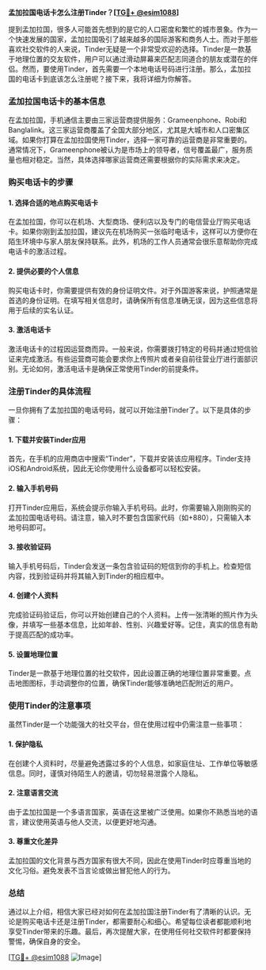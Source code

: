 **孟加拉国电话卡怎么注册Tinder？[[TG💪+ @esim1088](https://t.me/s/esim1088)]**

提到孟加拉国，很多人可能首先想到的是它的人口密度和繁忙的城市景象。作为一个快速发展的国家，孟加拉国吸引了越来越多的国际游客和商务人士。而对于那些喜欢社交软件的人来说，Tinder无疑是一个非常受欢迎的选择。Tinder是一款基于地理位置的交友软件，用户可以通过滑动屏幕来匹配志同道合的朋友或潜在的伴侣。然而，要使用Tinder，首先需要一个本地电话号码进行注册。那么，孟加拉国的电话卡到底该怎么注册呢？接下来，我将详细为你解答。

### 孟加拉国电话卡的基本信息

在孟加拉国，手机通信主要由三家运营商提供服务：Grameenphone、Robi和Banglalink。这三家运营商覆盖了全国大部分地区，尤其是大城市和人口密集区域。如果你打算在孟加拉国使用Tinder，选择一家可靠的运营商是非常重要的。通常情况下，Grameenphone被认为是市场上的领导者，信号覆盖最广，服务质量也相对稳定。当然，具体选择哪家运营商还需要根据你的实际需求来决定。

### 购买电话卡的步骤

#### 1. 选择合适的地点购买电话卡
在孟加拉国，你可以在机场、大型商场、便利店以及专门的电信营业厅购买电话卡。如果你刚到孟加拉国，建议先在机场购买一张临时电话卡，这样可以方便你在陌生环境中与家人朋友保持联系。此外，机场的工作人员通常会很乐意帮助你完成电话卡的激活过程。

#### 2. 提供必要的个人信息
购买电话卡时，你需要提供有效的身份证明文件。对于外国游客来说，护照通常是首选的身份证明。在填写相关信息时，请确保所有信息准确无误，因为这些信息将用于后续的实名认证。

#### 3. 激活电话卡
激活电话卡的过程因运营商而异。一般来说，你需要拨打特定的号码并通过短信验证来完成激活。有些运营商可能会要求你上传照片或者亲自前往营业厅进行面部识别。无论如何，激活电话卡是确保正常使用Tinder的前提条件。

### 注册Tinder的具体流程

一旦你拥有了孟加拉国的电话号码，就可以开始注册Tinder了。以下是具体的步骤：

#### 1. 下载并安装Tinder应用
首先，在手机的应用商店中搜索“Tinder”，下载并安装该应用程序。Tinder支持iOS和Android系统，因此无论你使用什么设备都可以轻松安装。

#### 2. 输入手机号码
打开Tinder应用后，系统会提示你输入手机号码。此时，你需要输入刚刚购买的孟加拉国电话号码。请注意，输入时不要包含国家代码（如+880），只需输入本地号码即可。

#### 3. 接收验证码
输入手机号码后，Tinder会发送一条包含验证码的短信到你的手机上。检查短信内容，找到验证码并将其输入到Tinder的相应框中。

#### 4. 创建个人资料
完成验证码验证后，你可以开始创建自己的个人资料。上传一张清晰的照片作为头像，并填写一些基本信息，比如年龄、性别、兴趣爱好等。记住，真实的信息有助于提高匹配的成功率。

#### 5. 设置地理位置
Tinder是一款基于地理位置的社交软件，因此设置正确的地理位置非常重要。点击地图图标，手动调整你的位置，确保Tinder能够准确地匹配附近的用户。

### 使用Tinder的注意事项

虽然Tinder是一个功能强大的社交平台，但在使用过程中仍需注意一些事项：

#### 1. 保护隐私
在创建个人资料时，尽量避免透露过多的个人信息，如家庭住址、工作单位等敏感信息。同时，谨慎对待陌生人的邀请，切勿轻易泄露个人隐私。

#### 2. 注意语言交流
由于孟加拉国是一个多语言国家，英语在这里被广泛使用。如果你不熟悉当地的语言，建议使用英语与他人交流，以便更好地沟通。

#### 3. 尊重文化差异
孟加拉国的文化背景与西方国家有很大不同，因此在使用Tinder时应尊重当地的文化习俗。避免发表不当言论或做出冒犯他人的行为。

### 总结

通过以上介绍，相信大家已经对如何在孟加拉国注册Tinder有了清晰的认识。无论是购买电话卡还是注册Tinder，都需要耐心和细心。希望每位读者都能顺利地享受Tinder带来的乐趣。最后，再次提醒大家，在使用任何社交软件时都要保持警惕，确保自身的安全。

[[TG💪+ @esim1088](https://t.me/s/esim1088) ![Image](https://i.postimg.cc/4NQfJmqS/Snipaste-2025-05-13-00-14-12.png)]